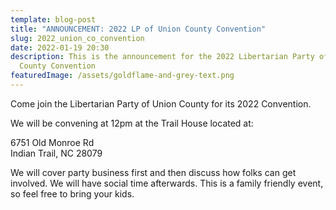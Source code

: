 ```yaml
---
template: blog-post
title: "ANNOUNCEMENT: 2022 LP of Union County Convention"
slug: 2022_union_co_convention
date: 2022-01-19 20:30
description: This is the announcement for the 2022 Libertarian Party of Union
  County Convention
featuredImage: /assets/goldflame-and-grey-text.png
---
```

Come join the Libertarian Party of Union County for its 2022 Convention.

We will be convening at 12pm at the Trail House located at:

6751 Old Monroe Rd\
Indian Trail, NC 28079

We will cover party business first and then discuss how folks can get involved. We will have social time afterwards. This is a family friendly event, so feel free to bring your kids.